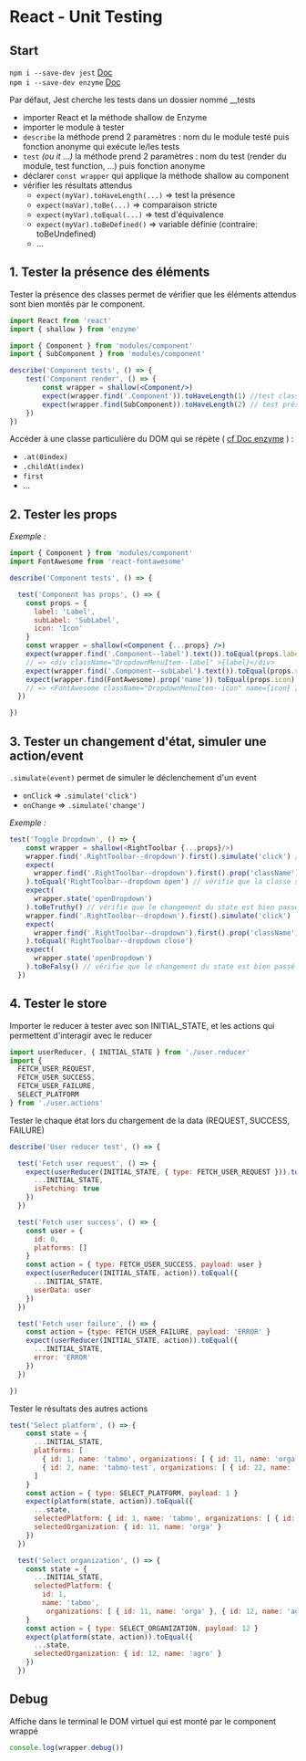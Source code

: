 # React - Unit Testing

## Start
`npm i --save-dev jest`     [Doc](https://facebook.github.io/jest/docs/en/getting-started.html)  
`npm i --save-dev enzyme`   [Doc](http://airbnb.io/enzyme/index.html)

Par défaut, Jest cherche les tests dans un dossier nommé __tests

* importer React et la méthode shallow de Enzyme
* importer le module à tester
* `describe` la méthode prend 2 paramètres : nom du le module testé puis fonction anonyme qui exécute le/les tests
* `test` _(ou it ...)_ la méthode prend 2 paramètres : nom du test (render du module, test function, ...) puis fonction anonyme
* déclarer `const wrapper` qui applique la méthode shallow au component
* vérifier les résultats attendus
  * `expect(myVar).toHaveLength(...)`     => test la présence
  * `expect(maVar).toBe(...)`             => comparaison stricte
  * `expect(myVar).toEqual(...)`          => test d'équivalence
  * `expect(myVar).toBeDefined()`         => variable définie (contraire: toBeUndefined)
  * ...


## 1. Tester la présence des éléments

Tester la présence des classes permet de vérifier que les éléments attendus sont bien montés par le component.

```jsx
import React from 'react'
import { shallow } from 'enzyme'

import { Component } from 'modules/component'
import { SubComponent } from 'modules/component'

describe('Component tests', () => {
    test('Component render', () => {
        const wrapper = shallow(<Component/>)
        expect(wrapper.find('.Component')).toHaveLength(1) //test class
        expect(wrapper.find(SubComponent)).toHaveLength(2) // test présence d'un autre component intégré
    })
})
```
Accéder à une classe particulière du DOM qui se répète ( [cf Doc enzyme](http://airbnb.io/enzyme/docs/api/ShallowWrapper/childAt.html) ) :
* `.at(0index)`
* `.childAt(index)`
* `first`
* ...

## 2. Tester les props

_Exemple :_
```jsx
import { Component } from 'modules/component'
import FontAwesome from 'react-fontawesome'

describe('Component tests', () => {

  test('Component has props', () => {
    const props = {
      label: 'Label',
      subLabel: 'SubLabel',
      icon: 'Icon'
    }
    const wrapper = shallow(<Component {...props} />)
    expect(wrapper.find('.Component--label').text()).toEqual(props.label) 
    // => <div className="DropdownMenuItem--label" >{label}</div>
    expect(wrapper.find('.Component--subLabel').text()).toEqual(props.subLabel)
    expect(wrapper.find(FontAwesome).prop('name')).toEqual(props.icon) 
    // => <FontAwesome className="DropdownMenuItem--icon" name={icon} />
  })

})
```

## 3. Tester un changement d'état, simuler une action/event

`.simulate(event)` permet de simuler le déclenchement d'un event
* `onClick` => `.simulate('click')`
* `onChange` => `.simulate('change')`

_Exemple :_
```javascript
test('Toggle Dropdown', () => {
    const wrapper = shallow(<RightToolbar {...props}/>)
    wrapper.find('.RightToolbar--dropdown').first().simulate('click') // simule le click
    expect(
      wrapper.find('.RightToolbar--dropdown').first().prop('className')
    ).toEqual('RightToolbar--dropdown open') // vérifie que la classe se modifie (classeName dynamique relié au state)
    expect(
      wrapper.state('openDropdown')
    ).toBeTruthy() // vérifie que le changement du state est bien passé à true
    wrapper.find('.RightToolbar--dropdown').first().simulate('click')
    expect(
      wrapper.find('.RightToolbar--dropdown').first().prop('className')
    ).toEqual('RightToolbar--dropdown close')
    expect(
      wrapper.state('openDropdown')
    ).toBeFalsy() // vérifie que le changement du state est bien passé à false
  })
```

## 4. Tester le store

Importer le reducer à tester avec son INITIAL_STATE, et les actions qui permettent d'interagir avec le reducer

```jsx
import userReducer, { INITIAL_STATE } from './user.reducer'
import {
  FETCH_USER_REQUEST,
  FETCH_USER_SUCCESS,
  FETCH_USER_FAILURE,
  SELECT_PLATFORM
} from './user.actions'
```

Tester le chaque état lors du chargement de la data (REQUEST, SUCCESS, FAILURE)
```jsx
describe('User reducer test', () => {

  test('Fetch user request', () => {
    expect(userReducer(INITIAL_STATE, { type: FETCH_USER_REQUEST })).toEqual({
      ...INITIAL_STATE,
      isFetching: true
    })
  })

  test('Fetch user success', () => {
    const user = {
      id: 0,
      platforms: []
    }
    const action = { type: FETCH_USER_SUCCESS, payload: user }
    expect(userReducer(INITIAL_STATE, action)).toEqual({
      ...INITIAL_STATE,
      userData: user
    })
  })

  test('Fetch user failure', () => {
    const action = {type: FETCH_USER_FAILURE, payload: 'ERROR' }
    expect(userReducer(INITIAL_STATE, action)).toEqual({
      ...INITIAL_STATE,
      error: 'ERROR'
    })
  })

})
```

Tester le résultats des autres actions

```jsx
test('Select platform', () => {
    const state = {
      ...INITIAL_STATE,
      platforms: [
        { id: 1, name: 'tabmo', organizations: [ { id: 11, name: 'orga' } ] },
        { id: 2, name: 'tabmo-test', organizations: [ { id: 22, name: 'orga' } ] }
      ]
    }
    const action = { type: SELECT_PLATFORM, payload: 1 }
    expect(platform(state, action)).toEqual({
      ...state,
      selectedPlatform: { id: 1, name: 'tabmo', organizations: [ { id: 11, name: 'orga' } ] },
      selectedOrganization: { id: 11, name: 'orga' }
    })
  })

  test('Select organization', () => {
    const state = {
      ...INITIAL_STATE,
      selectedPlatform: {
        id: 1,
        name: 'tabmo',
         organizations: [ { id: 11, name: 'orga' }, { id: 12, name: 'agro' } ] }
    }
    const action = { type: SELECT_ORGANIZATION, payload: 12 }
    expect(platform(state, action)).toEqual({
      ...state,
      selectedOrganization: { id: 12, name: 'agro' }
    })
  })
```
## Debug  

Affiche dans le terminal le DOM virtuel qui est monté par le component wrappé

```jsx
console.log(wrapper.debug())
```